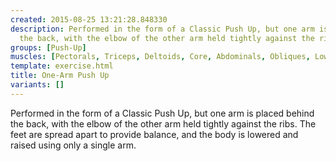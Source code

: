 ```yaml
---
created: 2015-08-25 13:21:28.848330
description: Performed in the form of a Classic Push Up, but one arm is placed behind
  the back, with the elbow of the other arm held tightly against the ribs.
groups: [Push-Up]
muscles: [Pectorals, Triceps, Deltoids, Core, Abdominals, Obliques, Lower Back]
template: exercise.html
title: One-Arm Push Up
variants: []
---
```

Performed in the form of a Classic Push Up, but one arm is placed behind the back, with the elbow of the other arm held tightly against the ribs. The feet are spread apart to provide balance, and the body is lowered and raised using only a single arm.